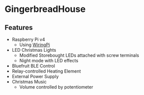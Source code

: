 # GingerbreadHouse
## Features
* Raspberry Pi v4
  * Using [WiringPi](http://wiringpi.com/)
* LED Christmas Lights
  * Modified Storebought LEDs attached with screw terminals
  * Night mode with LED effects
* Bluefruit BLE Control
* Relay-controlled Heating Element
* External Power Supply
* Christmas Music
  * Volume controlled by potentiometer
